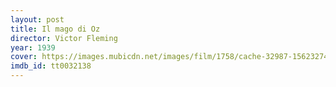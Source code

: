 ```yaml
---
layout: post
title: Il mago di Oz
director: Victor Fleming
year: 1939
cover: https://images.mubicdn.net/images/film/1758/cache-32987-1562327441/image-w1280.jpg
imdb_id: tt0032138
---
```

